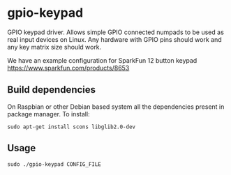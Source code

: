 <!-- -*- mode: markdown; coding: utf-8 -*- -->
# gpio-keypad

GPIO keypad driver. Allows simple GPIO connected numpads to be used as
real input devices on Linux. Any hardware with GPIO pins should work
and any key matrix size should work.

We have an example configuration for SparkFun 12 button keypad
https://www.sparkfun.com/products/8653

## Build dependencies

On Raspbian or other Debian based system all the dependencies present
in package manager. To install:

    sudo apt-get install scons libglib2.0-dev

## Usage

    sudo ./gpio-keypad CONFIG_FILE
